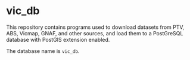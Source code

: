 # vic_db

This repository contains programs used to download datasets from PTV, ABS, Vicmap, GNAF, and other sources, and load them to a PostGreSQL database with PostGIS extension enabled. 

The database name is `vic_db`.
